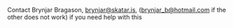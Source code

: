 Contact Brynjar Bragason, brynjar@skatar.is, (brynjar_b@hotmail.com if the other does not work) if you need help with this
